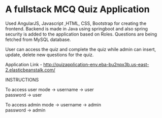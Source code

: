 <h1>A fullstack MCQ Quiz Application</h1>

Used AngularJS, Javascript ,HTML, CSS, Bootstrap for creating the frontend.
Backend is made in Java using springboot and also spring security is added to the application based on Roles.
Questions are being fetched from MySQL database.

User can access the quiz and complete the quiz while admin can insert, update, delete new questions for the quiz.

Application Link - http://quizapplication-env.eba-bu2npx3b.us-east-2.elasticbeanstalk.com/

INSTRUCTIONS

To access user mode ->
username -> user  
password -> user  

To access admin mode ->
username -> admin  
password -> admin  

